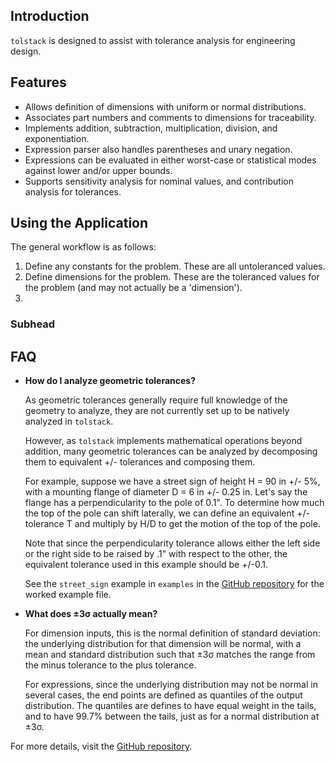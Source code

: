 ## Introduction

`tolstack` is designed to assist with tolerance analysis for engineering design.

## Features

- Allows definition of dimensions with uniform or normal distributions.
- Associates part numbers and comments to dimensions for traceability.
- Implements addition, subtraction, multiplication, division, and exponentiation.
- Expression parser also handles parentheses and unary negation.
- Expressions can be evaluated in either worst-case or statistical modes against lower and/or upper bounds.
- Supports sensitivity analysis for nominal values, and contribution analysis for tolerances.

## Using the Application

The general workflow is as follows:
1. Define any constants for the problem. These are all untoleranced values.
2. Define dimensions for the problem. These are the toleranced values for the problem (and may not actually be a 'dimension').
3. 

### Subhead

## FAQ

- **How do I analyze geometric tolerances?**

  As geometric tolerances generally require full knowledge of the geometry to analyze, they are not currently set up to be natively analyzed in `tolstack`.

  However, as `tolstack` implements mathematical operations beyond addition, many geometric tolerances can be analyzed by decomposing them to equivalent +/- tolerances and composing them.

  For example, suppose we have a street sign of height H = 90 in +/- 5%, with a mounting flange of diameter D = 6 in +/- 0.25 in. Let's say the flange has a perpendicularity to the pole of 0.1". To determine how much the top of the pole can shift laterally, we can define an equivalent +/- tolerance T and multiply by H/D to get the motion of the top of the pole.

  Note that since the perpendicularity tolerance allows either the left side or the right side to be raised by .1" with respect to the other, the equivalent tolerance used in this example should be +/-0.1.

  See the `street_sign` example in `examples` in the [GitHub repository](https://github.com/lemon1324/tolstack) for the worked example file.

- **What does ±3σ actually mean?**

  For dimension inputs, this is the normal definition of standard deviation: the underlying distribution for that dimension will be normal, with a mean and standard distribution such that ±3σ matches the range from the minus tolerance to the plus tolerance.

  For expressions, since the underlying distribution may not be normal in several cases, the end points are defined as quantiles of the output distribution. The quantiles are defines to have equal weight in the tails, and to have 99.7% between the tails, just as for a normal distribution at ±3σ.

For more details, visit the [GitHub repository](https://github.com/lemon1324/tolstack).
